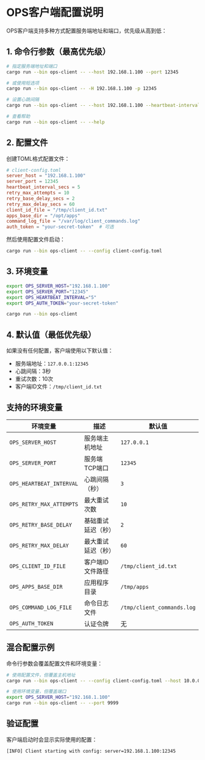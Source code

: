# OPS客户端配置说明

OPS客户端支持多种方式配置服务端地址和端口，优先级从高到低：

## 1. 命令行参数（最高优先级）

```bash
# 指定服务端地址和端口
cargo run --bin ops-client -- --host 192.168.1.100 --port 12345

# 或使用短选项
cargo run --bin ops-client -- -H 192.168.1.100 -p 12345

# 设置心跳间隔
cargo run --bin ops-client -- --host 192.168.1.100 --heartbeat-interval 5

# 查看帮助
cargo run --bin ops-client -- --help
```

## 2. 配置文件

创建TOML格式配置文件：

```toml
# client-config.toml
server_host = "192.168.1.100"
server_port = 12345
heartbeat_interval_secs = 5
retry_max_attempts = 10
retry_base_delay_secs = 2
retry_max_delay_secs = 60
client_id_file = "/tmp/client_id.txt"
apps_base_dir = "/opt/apps"
command_log_file = "/var/log/client_commands.log"
auth_token = "your-secret-token"  # 可选
```

然后使用配置文件启动：

```bash
cargo run --bin ops-client -- --config client-config.toml
```

## 3. 环境变量

```bash
export OPS_SERVER_HOST="192.168.1.100"
export OPS_SERVER_PORT="12345"
export OPS_HEARTBEAT_INTERVAL="5"
export OPS_AUTH_TOKEN="your-secret-token"

cargo run --bin ops-client
```

## 4. 默认值（最低优先级）

如果没有任何配置，客户端使用以下默认值：
- 服务端地址：`127.0.0.1:12345`
- 心跳间隔：3秒
- 重试次数：10次
- 客户端ID文件：`/tmp/client_id.txt`

## 支持的环境变量

| 环境变量 | 描述 | 默认值 |
|---------|------|--------|
| `OPS_SERVER_HOST` | 服务端主机地址 | `127.0.0.1` |
| `OPS_SERVER_PORT` | 服务端TCP端口 | `12345` |
| `OPS_HEARTBEAT_INTERVAL` | 心跳间隔（秒） | `3` |
| `OPS_RETRY_MAX_ATTEMPTS` | 最大重试次数 | `10` |
| `OPS_RETRY_BASE_DELAY` | 基础重试延迟（秒） | `2` |
| `OPS_RETRY_MAX_DELAY` | 最大重试延迟（秒） | `60` |
| `OPS_CLIENT_ID_FILE` | 客户端ID文件路径 | `/tmp/client_id.txt` |
| `OPS_APPS_BASE_DIR` | 应用程序目录 | `/tmp/apps` |
| `OPS_COMMAND_LOG_FILE` | 命令日志文件 | `/tmp/client_commands.log` |
| `OPS_AUTH_TOKEN` | 认证令牌 | 无 |

## 混合配置示例

命令行参数会覆盖配置文件和环境变量：

```bash
# 使用配置文件，但覆盖主机地址
cargo run --bin ops-client -- --config client-config.toml --host 10.0.0.50

# 使用环境变量，但覆盖端口
export OPS_SERVER_HOST="192.168.1.100"
cargo run --bin ops-client -- --port 9999
```

## 验证配置

客户端启动时会显示实际使用的配置：

```
[INFO] Client starting with config: server=192.168.1.100:12345
```